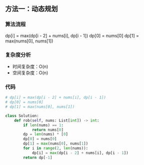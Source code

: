 ## 方法一：动态规划

### 算法流程

dp[i] = max(dp[i - 2] + nums[i], dp[i - 1])
dp[0] = nums[0]
dp[1] = max(nums[0], nums[1])

### 复杂度分析

* 时间复杂度：O(n)
* 空间复杂度：O(n)

### 代码

``` python
# dp[i] = max(dp[i - 2] + nums[i], dp[i - 1])
# dp[0] = nums[0]
# dp[1] = max(nums[0], nums[1])

class Solution:
    def rob(self, nums: List[int]) -> int:
        if len(nums) == 1:
            return nums[0]
        dp = len(nums) * [0]
        dp[0] = nums[0]
        dp[1] = max(nums[0], nums[1])
        for i in range(2, len(nums)):
            dp[i] = max(dp[i - 2] + nums[i], dp[i - 1])
        return dp[-1]
```

